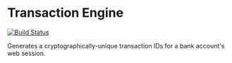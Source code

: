 # Transaction Engine

[![Build Status](https://travis-ci.com/Grafton-Atlantic-Engineering/TransactionEngine.svg?branch=continuous-integration)](https://travis-ci.com/Grafton-Atlantic-Engineering/TransactionEngine)

Generates a cryptographically-unique transaction IDs for 
a bank account's web session.


